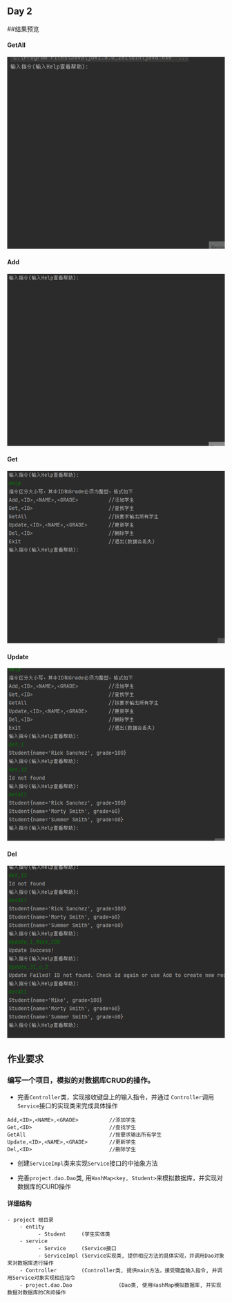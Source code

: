 ## Day 2

##结果预览
#### GetAll
![Alt Text](img/default.gif)
#### Add
![Alt Text](img/add.gif)
#### Get
![Alt Text](img/get.gif)
#### Update
![Alt Text](img/update.gif)
#### Del
![Alt Text](img/del.gif)

## 作业要求
### 编写一个项目，模拟的对数据库CRUD的操作。


- 完善``` Controller ```类，实现接收键盘上的输入指令，并通过 ```Controller```调用```Service```接口的实现类来完成具体操作

```
Add,<ID>,<NAME>,<GRADE>          //添加学生 
Get,<ID>                         //查找学生
GetAll                           //按要求输出所有学生
Update,<ID>,<NAME>,<GRADE>       //更新学生
Del,<ID>                         //删除学生
```

- 创建```ServiceImpl```类来实现```Service```接口的中抽象方法

- 完善```project.dao.Dao```类, 用```HashMap<key, Student>```来模拟数据库，并实现对数据库的CURD操作

#### 详细结构

```
- project 根目录
    - entity
          - Student     (学生实体类
    - service
          - Service     (Service接口
          - ServiceImpl (Service实现类, 提供相应方法的具体实现，并调用Dao对象来对数据库进行操作
    - Controller        (Controller类, 提供main方法，接受键盘输入指令, 并调用Service对象实现相应指令
    - project.dao.Dao               (Dao类, 使用HashMap模拟数据库, 并实现数据对数据库的CRUD操作
```
